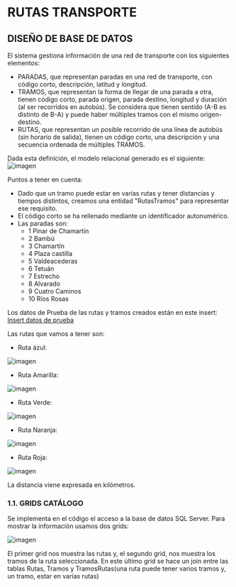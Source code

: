 # RUTAS TRANSPORTE

## DISEÑO DE BASE DE DATOS
El sistema gestiona información de una red de transporte con los siguientes elementos:
- PARADAS, que representan paradas en una red de transporte, con código corto, descripción, latitud y longitud.
- TRAMOS, que representan la forma de llegar de una parada a otra, tienen código corto, parada origen, parada destino, longitud y duración (al ser recorridos en autobús). Se considera que tienen sentido (A-B es distinto de B-A) y puede haber múltiples tramos con el mismo origen-destino.
- RUTAS, que representan un posible recorrido de una línea de autobús (sin horario de salida), tienen un código corto, una descripción y una secuencia ordenada de múltiples TRAMOS.

Dada esta definición, el modelo relacional generado es el siguiente:
![imagen](https://user-images.githubusercontent.com/37666654/154796768-dcaa2036-5013-4806-bf46-448934b14273.png)

Puntos a tener en cuenta:
- Dado que un tramo puede estar en varias rutas y tener distancias y tiempos distintos, creamos una entidad "RutasTramos" para representar ese requisito.
- El código corto se ha rellenado mediante un identificador autonumérico.
- Las paradas son:
  - 1 Pinar de Chamartin
  - 2 Bambú
  - 3 Chamartín
  - 4 Plaza castilla
  - 5 Valdeacederas
  - 6 Tetuán
  - 7 Estrecho
  - 8 Alvarado
  - 9 Cuatro Caminos
  - 10 Ríos Rosas

Los datos de Prueba de las rutas y tramos creados están en este insert:
[Insert datos de prueba](https://github.com/Asurbanipal1977/RutasTransporte/blob/main/Insert.sql)

Las rutas que vamos a tener son:

- Ruta ázul:


![imagen](https://user-images.githubusercontent.com/37666654/155022029-6ab2d620-920a-43b1-a592-10f2d5065649.png)


- Ruta Amarilla:


 ![imagen](https://user-images.githubusercontent.com/37666654/155022090-cb8a7e62-1c86-4907-a16e-98bff2a957e0.png)

- Ruta Verde:


![imagen](https://user-images.githubusercontent.com/37666654/155022129-51f8a89e-d83e-4121-bc09-2884dafc2505.png)

- Ruta Naranja:


![imagen](https://user-images.githubusercontent.com/37666654/155022154-4ffb791e-f199-4dcc-8b51-f6c05b943a01.png)

- Ruta Roja:


![imagen](https://user-images.githubusercontent.com/37666654/155022215-59542041-fb1f-4c67-9b9a-a004c45e0a9c.png)

La distancia viene expresada en kilómetros.


### 1.1. GRIDS CATÁLOGO

Se implementa en el código el acceso a la base de datos SQL Server. Para mostrar la información usamos dos grids:


![imagen](https://user-images.githubusercontent.com/37666654/155023014-6f9806fb-1841-42fe-ba74-2071065f85b3.png)

El primer grid nos muestra las rutas y, el segundo grid, nos muestra los tramos de la ruta seleccionada. En este último grid se hace un join entre las tablas Rutas, Tramos y TramosRutas(una ruta puede tener varios tramos y, un tramo, estar en varias rutas)



